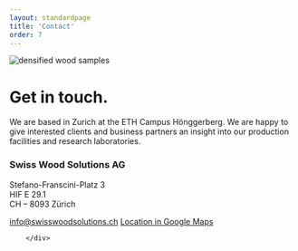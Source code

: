 ```yaml
---
layout: standardpage
title: 'Contact'
order: 7
---
```

<div class="full-width">
        <img srcset="/swisswoodsolutions/assets/images/contact_2x.jpg" src="/swisswoodsolutions/assets/images/contact.jpg" alt="densified wood samples" class="coverimg">
        <div class="wrap">
            <h1>Get in touch.</h1>
            <p>We are based in Zurich at the ETH Campus Hönggerberg. We are happy to give interested clients and business partners an insight into our production facilities and research laboratories.</p>
            <h3>Swiss Wood Solutions AG</h3>
            <p>Stefano-Franscini-Platz 3<br/>
            HIF E 29.1<br/>
            CH – 8093 Zürich<br/>
            </p>
            <p class="extra-margin-top">
            <a class="btn-red" href="mailto:info@swisswoodsolutions.ch">info@swisswoodsolutions.ch</a>
            <a class="btn" href="https://goo.gl/maps/uvcFixMt1zq" target="_blank">Location in Google Maps</a>
            </p>


        </div>
</div>
